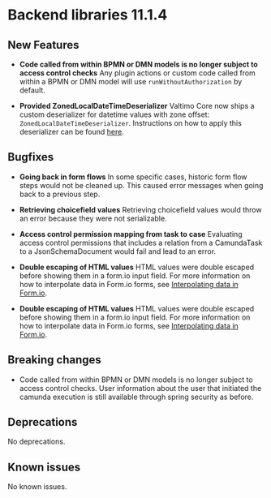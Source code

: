 # Backend libraries 11.1.4

## New Features

* **Code called from within BPMN or DMN models is no longer subject to access control checks** 
  Any plugin actions or custom code called from within a BPMN or DMN model will use `runWithoutAuthorization` by default.

* **Provided ZonedLocalDateTimeDeserializer**
  Valtimo Core now ships a custom deserializer for datetime values with zone offset: `ZonedLocalDateTimeDeserializer`.
  Instructions on how to apply this deserializer can be found [here](/reference/modules/core/zoned-localdatetime-deserializer.md).

## Bugfixes

* **Going back in form flows**
  In some specific cases, historic form flow steps would not be cleaned up. This caused error messages when going back to a previous step.

* **Retrieving choicefield values**
  Retrieving choicefield values would throw an error because they were not serializable.

* **Access control permission mapping from task to case**
  Evaluating access control permissions that includes a relation from a CamundaTask to a JsonSchemaDocument would fail and lead to an error.

* **Double escaping of HTML values**
  HTML values were double escaped before showing them in a form.io input field. For more information on how to interpolate data in Form.io forms, see [Interpolating data in Form.io](/using-valtimo/forms/interpolating-data-in-formio.md).

* **Double escaping of HTML values**
  HTML values were double escaped before showing them in a form.io input field. For more information on how to interpolate data in Form.io forms, see [Interpolating data in Form.io](/using-valtimo/forms/interpolating-data-in-formio.md).

## Breaking changes

* Code called from within BPMN or DMN models is no longer subject to access control checks. User information about the user
that initiated the camunda execution is still available through spring security as before.

## Deprecations

No deprecations.

## Known issues

No known issues.
